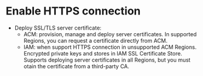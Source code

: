 # Enable HTTPS connection

- Deploy SSL/TLS server certificate:
  - ACM: provision, manage and deploy server certificates. In supported Regions, you can request a certificate directly from ACM.
  - IAM: when support HTTPS connection in unsupported ACM Regions. Encrypted private keys and stores in IAM SSL Certificate Store. Supports deploying server certificates in all Regions, but you must otain the certificate from a third-party CA.
